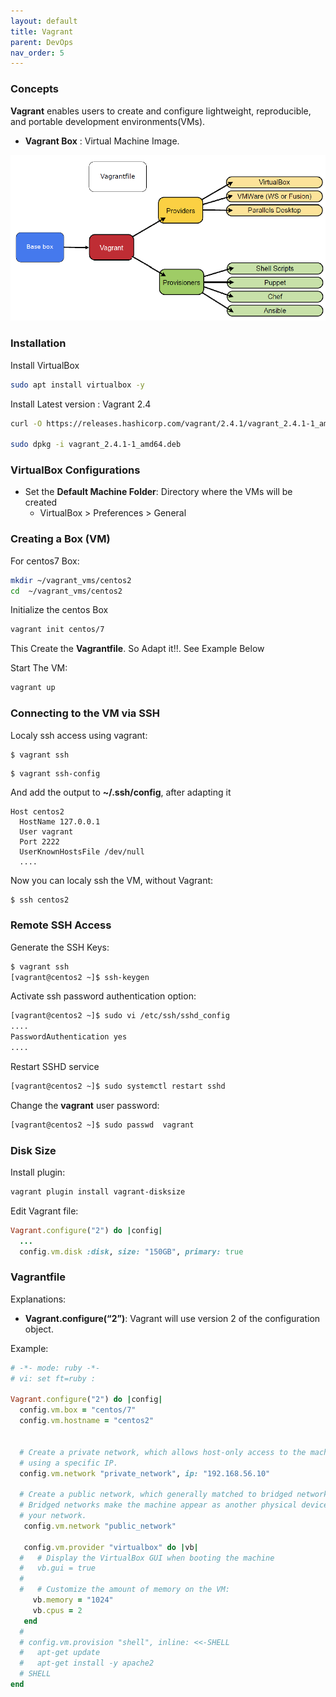 ```yaml
---
layout: default
title: Vagrant
parent: DevOps
nav_order: 5
---
```


### Concepts
**Vagrant** enables users to create and configure lightweight, reproducible, and portable development environments(VMs).
  
  - **Vagrant Box** : Virtual Machine Image.

![a](/docs/images/vagrant-concepts.png)

### Installation
Install VirtualBox
~~~sh
sudo apt install virtualbox -y
~~~

Install Latest version : Vagrant 2.4
~~~sh
curl -O https://releases.hashicorp.com/vagrant/2.4.1/vagrant_2.4.1-1_amd64.deb

sudo dpkg -i vagrant_2.4.1-1_amd64.deb 
~~~

### VirtualBox Configurations
- Set the **Default Machine Folder**: Directory where the VMs will be created
  - <a>VirtualBox > Preferences > General </a>


### Creating a Box (VM)
For centos7 Box:
~~~sh
mkdir ~/vagrant_vms/centos2
cd  ~/vagrant_vms/centos2
~~~

Initialize the centos Box
~~~sh
vagrant init centos/7
~~~

This Create the **Vagrantfile**. So Adapt it!!. See Example Below

Start The VM:
~~~sh
vagrant up
~~~


### Connecting to the VM via SSH
Localy ssh access using vagrant:
~~~sh
$ vagrant ssh
~~~

~~~
$ vagrant ssh-config
~~~

And add the output to **~/.ssh/config**, after adapting it
~~~
Host centos2
  HostName 127.0.0.1
  User vagrant
  Port 2222
  UserKnownHostsFile /dev/null
  ....
~~~

Now you can localy ssh the VM, without Vagrant:
~~~
$ ssh centos2
~~~

### Remote SSH Access
Generate the SSH Keys:
~~~sh
$ vagrant ssh
[vagrant@centos2 ~]$ ssh-keygen
~~~

Activate ssh password authentication option:
~~~sh
[vagrant@centos2 ~]$ sudo vi /etc/ssh/sshd_config
....
PasswordAuthentication yes
....
~~~

Restart SSHD service
~~~sh
[vagrant@centos2 ~]$ sudo systemctl restart sshd
~~~

Change the **vagrant** user password:
~~~sh
[vagrant@centos2 ~]$ sudo passwd  vagrant
~~~

### Disk Size
Install plugin:
~~~sh
vagrant plugin install vagrant-disksize
~~~

Edit Vagrant file:
~~~ruby
Vagrant.configure("2") do |config|
  ... 
  config.vm.disk :disk, size: "150GB", primary: true

~~~

### Vagrantfile
Explanations:
- **Vagrant.configure(“2”)**: Vagrant will use version 2 of the configuration object. 


Example:
~~~ruby
# -*- mode: ruby -*-
# vi: set ft=ruby :

Vagrant.configure("2") do |config|
  config.vm.box = "centos/7"
  config.vm.hostname = "centos2"


  # Create a private network, which allows host-only access to the machine
  # using a specific IP.
  config.vm.network "private_network", ip: "192.168.56.10"

  # Create a public network, which generally matched to bridged network.
  # Bridged networks make the machine appear as another physical device on
  # your network.
   config.vm.network "public_network"

   config.vm.provider "virtualbox" do |vb|
  #   # Display the VirtualBox GUI when booting the machine
  #   vb.gui = true
  #
  #   # Customize the amount of memory on the VM:
     vb.memory = "1024"
     vb.cpus = 2
   end
  #
  # config.vm.provision "shell", inline: <<-SHELL
  #   apt-get update
  #   apt-get install -y apache2
  # SHELL
end
~~~
